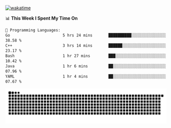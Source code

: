 [![wakatime](https://wakatime.com/badge/user/384f91c6-4eee-411f-8f3b-1b691f58a544.svg)](https://wakatime.com/@384f91c6-4eee-411f-8f3b-1b691f58a544)

<!--START_SECTION:waka-->
📊 **This Week I Spent My Time On** 

```text
💬 Programming Languages: 
Go                       5 hrs 24 mins       ██████████░░░░░░░░░░░░░░░   38.58 % 
C++                      3 hrs 14 mins       ██████░░░░░░░░░░░░░░░░░░░   23.17 % 
Bash                     1 hr 27 mins        ███░░░░░░░░░░░░░░░░░░░░░░   10.42 % 
Java                     1 hr 6 mins         ██░░░░░░░░░░░░░░░░░░░░░░░   07.96 % 
YAML                     1 hr 4 mins         ██░░░░░░░░░░░░░░░░░░░░░░░   07.67 % 
```


<!--END_SECTION:waka-->

<picture>
  <source media="(prefers-color-scheme: dark)" srcset="https://raw.githubusercontent.com/fuwx295/fuwx295/output/github-contribution-grid-snake-dark.svg">
  <source media="(prefers-color-scheme: light)" srcset="https://raw.githubusercontent.com/fuwx295/fuwx295/output/github-contribution-grid-snake.svg">
  <img alt="github contribution grid snake animation" src="https://raw.githubusercontent.com/fuwx295/fuwx295/output/github-contribution-grid-snake.svg">
</picture>
